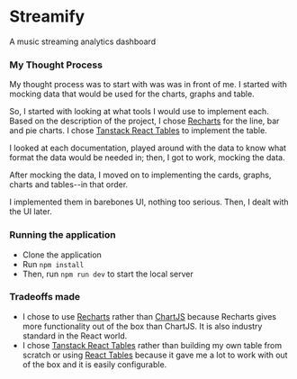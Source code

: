 # Streamify

A music streaming analytics dashboard

### My Thought Process

My thought process was to start with was was in front of me. I started with mocking data that would be used for the charts, graphs and table.

So, I started with looking at what tools I would use to implement each. Based on the description of the project, I chose [Recharts](http://recharts.org/) for the line, bar and pie charts. I chose [Tanstack React Tables](http://tanstack.com/table/) to implement the table.

I looked at each documentation, played around with the data to know what format the data would be needed in; then, I got to work, mocking the data.

After mocking the data, I moved on to implementing the cards, graphs, charts and tables--in that order.

I implemented them in barebones UI, nothing too serious. Then, I dealt with the UI later.

### Running the application

- Clone the application
- Run `npm install`
- Then, run `npm run dev` to start the local server

### Tradeoffs made

- I chose to use [Recharts](http://recharts.org/) rather than [ChartJS](https://www.chartjs.org/) because Recharts gives more functionality out of the box than ChartJS. It is also industry standard in the React world.
- I chose [Tanstack React Tables](http://tanstack.com/table/) rather than building my own table from scratch or using [React Tables](https://react-tables.com/) because it gave me a lot to work with out of the box and it is easily configurable.
